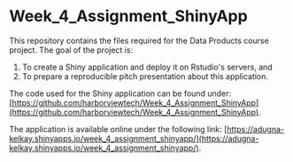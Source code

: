 # Week_4_Assignment_ShinyApp

This repository contains the files required for the Data Products course project. The goal of the project is:

1. To create a Shiny application and deploy it on Rstudio's servers, and
2. To prepare a reproducible pitch presentation about this application.

The code used for the Shiny application can be found under: [https://github.com/harborviewtech/Week_4_Assignment_ShinyApp](https://github.com/harborviewtech/Week_4_Assignment_ShinyApp).

The application is available online under the following link: [https://adugna-kelkay.shinyapps.io/week_4_assignment_shinyapp/](https://adugna-kelkay.shinyapps.io/week_4_assignment_shinyapp/).
